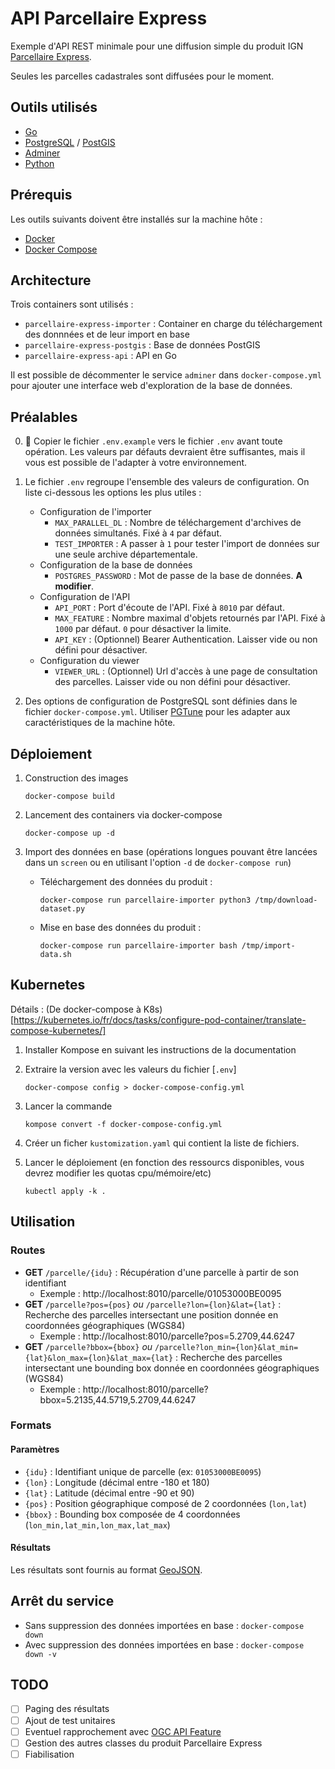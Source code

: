 # API Parcellaire Express

Exemple d'API REST minimale pour une diffusion simple du produit IGN [Parcellaire Express](https://geoservices.ign.fr/sites/default/files/2021-07/DC_Parcellaire_Express_%28PCI%29_1-0.pdf).

Seules les parcelles cadastrales sont diffusées pour le moment.

## Outils utilisés

* [Go](https://golang.org/)
* [PostgreSQL](https://www.postgresql.org/) / [PostGIS](https://postgis.net/)
* [Adminer](https://www.adminer.org/)
* [Python](https://www.python.org/)

## Prérequis

Les outils suivants doivent être installés sur la machine hôte :
* [Docker](https://docs.docker.com/get-started/overview/)
* [Docker Compose](https://docs.docker.com/compose/)

## Architecture

Trois containers sont utilisés : 
* `parcellaire-express-importer` : Container en charge du téléchargement des donnnées et de leur import en base
* `parcellaire-express-postgis` : Base de données PostGIS
* `parcellaire-express-api` : API en Go

Il est possible de décommenter le service `adminer` dans `docker-compose.yml` pour ajouter une interface web d'exploration de la base de données.

## Préalables

0. 🚨 Copier le fichier `.env.example` vers le fichier `.env` avant toute opération. Les valeurs par défauts devraient être suffisantes, mais il vous est possible de l'adapter à votre environnement.

1. Le fichier `.env` regroupe l'ensemble des valeurs de configuration. On liste ci-dessous les options les plus utiles :
    * Configuration de l'importer
      * `MAX_PARALLEL_DL` : Nombre de téléchargement d'archives de données simultanés. Fixé à `4` par défaut.
      * `TEST_IMPORTER` : A passer à `1` pour tester l'import de données sur une seule archive départementale.
    * Configuration de la base de données
      * `POSTGRES_PASSWORD` :  Mot de passe de la base de données. **A modifier**.
    * Configuration de l'API
      * `API_PORT` : Port d'écoute de l'API. Fixé à `8010` par défaut.
      * `MAX_FEATURE` : Nombre maximal d'objets retournés par l'API. Fixé à `1000` par défaut. `0` pour désactiver la limite.
      * `API_KEY` : (Optionnel) Bearer Authentication. Laisser vide ou non défini pour désactiver.
    * Configuration du viewer
      * `VIEWER_URL` : (Optionnel) Url d'accès à une page de consultation des parcelles. Laisser vide ou non défini pour désactiver.
2. Des options de configuration de PostgreSQL sont définies dans le fichier `docker-compose.yml`. Utiliser [PGTune](https://pgtune.leopard.in.ua/#/) pour les adapter aux caractéristiques de la machine hôte.

## Déploiement

1. Construction des images

    `docker-compose build`

2. Lancement des containers via docker-compose

    `docker-compose up -d`

3. Import des données en base (opérations longues pouvant être lancées dans un `screen` ou en utilisant l'option `-d` de `docker-compose run`)

   * Téléchargement des données du produit :

      `docker-compose run parcellaire-importer python3 /tmp/download-dataset.py`

   * Mise en base des données du produit :

      `docker-compose run parcellaire-importer bash /tmp/import-data.sh`

## Kubernetes

Détails : (De docker-compose à K8s)[https://kubernetes.io/fr/docs/tasks/configure-pod-container/translate-compose-kubernetes/]

1. Installer Kompose en suivant les instructions de la documentation

2. Extraire la version avec les valeurs du fichier [`.env`]

    `docker-compose config > docker-compose-config.yml`

3. Lancer la commande 

    `kompose convert -f docker-compose-config.yml`

4. Créer un ficher `kustomization.yaml` qui contient la liste de fichiers. 


5. Lancer le déploiement (en fonction des ressourcs disponibles, vous devrez modifier les quotas cpu/mémoire/etc)

    `kubectl apply -k .`


## Utilisation

### Routes

* **GET** `/parcelle/{idu}` : Récupération d'une parcelle à partir de son identifiant
  * Exemple : http://localhost:8010/parcelle/01053000BE0095
* **GET** `/parcelle?pos={pos}` *ou* `/parcelle?lon={lon}&lat={lat}` : Recherche des parcelles intersectant une position donnée en coordonnées géographiques (WGS84)
  * Exemple : http://localhost:8010/parcelle?pos=5.2709,44.6247
* **GET** `/parcelle?bbox={bbox}` *ou* `/parcelle?lon_min={lon}&lat_min={lat}&lon_max={lon}&lat_max={lat}` : Recherche des parcelles intersectant une bounding box donnée en coordonnées géographiques (WGS84)
  * Exemple : http://localhost:8010/parcelle?bbox=5.2135,44.5719,5.2709,44.6247

### Formats

#### Paramètres

* `{idu}` : Identifiant unique de parcelle (ex: `01053000BE0095`)
* `{lon}` : Longitude (décimal entre -180 et 180)
* `{lat}` : Latitude (décimal entre -90 et 90)
* `{pos}` : Position géographique composé de 2 coordonnées (`lon,lat`)
* `{bbox}` : Bounding box composée de 4 coordonnées (`lon_min,lat_min,lon_max,lat_max`)

#### Résultats

Les résultats sont fournis au format [GeoJSON](https://geojson.org/).

## Arrêt du service

* Sans suppression des données importées en base : `docker-compose down`
* Avec suppression des données importées en base : `docker-compose down -v`

## TODO

- [ ] Paging des résultats
- [ ] Ajout de test unitaires
- [ ] Eventuel rapprochement avec [OGC API Feature](https://www.ogc.org/standards/ogcapi-features)
- [ ] Gestion des autres classes du produit Parcellaire Express
- [ ] Fiabilisation
